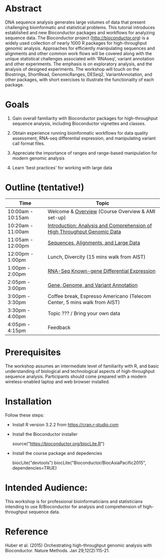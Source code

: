 # Abstract

DNA sequence analysis generates large volumes of data that present
challenging bioinformatic and statistical problems. This tutorial
introduces established and new Bioconductor packages and workflows for
analyzing sequence data. The Bioconductor project
(http://bioconductor.org) is a widely used collection of nearly 1000 R
packages for high-throughput genomic analysis. Approaches for
efficiently manipulating sequences and alignments and other common
work flows will be covered along with the unique statistical
challenges associated with 'RNAseq', variant annotation and other
experiments. The emphasis is on exploratory analysis, and the analysis
of designed experiments. The workshop will touch on the Biostrings,
ShortRead, GenomicRanges, DESeq2, VariantAnnotation, and other
packages, with short exercises to illustrate the functionality of each
package.

# Goals

1. Gain overall familiarity with Bioconductor packages for
   high-throughput sequence analysis, including Bioconductor vignettes
   and classes.

2. Obtain experience running bioinformatic workflows for data quality
   assessment, RNA-seq differential expression, and manipulating
   variant call format files.

3. Appreciate the importance of ranges and range-based manipulation
   for modern genomic analysis

4. Learn 'best practices' for working with large data

# Outline (tentative!)

Time              | Topic
----------------- | ----------------------------------------------------------------------------
10:00am - 10:15am | Welcome & [Overview](vignettes/W0-Overview.Rmd) (Course Overview & AMI set-up)
10:20am - 11:00am | [Introduction: Analysis and Comprehension of High Throughput Genomic Data](vignettes/W1-Introduction.Rmd)
11:05am - 12:00pm | [Sequences, Alignments, and Large Data](vignettes/W2-Data-Representations.Rmd)
12:00pm  - 1:00pm | Lunch, Divercity (15 mins walk from AIST)
1:00pm   - 2:00pm | [RNA-Seq Known-gene Differential Expression](vignettes/W3-RNASeq.Rmd)
2:05pm   - 3:00pm | [Gene, Genome, and Variant Annotation](vignettes/W4-Annotation.Rmd)
3:00pm   - 3:30pm | Coffee break, Espresso Americano (Telecom Center, 5 mins walk from AIST)
3:30pm   - 4:00pm | Topic ??? / Bring your own data
4:05pm   - 4:15pm | Feedback

# Prerequisites

The workshop assumes an intermediate level of familiarity with R, and
basic understanding of biological and technological aspects of
high-throughput sequence analysis. Participants should come prepared
with a modern wireless-enabled laptop and web browser installed.

# Installation

Follow these steps:

- Install R version 3.2.2 from https://cran.r-studio.com
- Install the Bioconductor installer

    source("https://bioconductor.org/biocLite.R")
    
- Install the course package and depedencies

    biocLite("devtools")
    biocLite("Bioconductor/BiocAsiaPacific2015", dependencies=TRUE)

# Intended Audience: 

This workshop is for professional bioinformaticians and statisticians
intending to use R/Bioconductor for analysis and comprehension of
high-throughput sequence data.

# Reference

Huber et al. (2015) Orchestrating high-throughput genomic analysis
with Bioconductor. Nature Methods. Jan 29;12(2):115-21.
